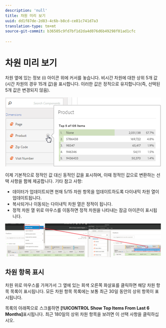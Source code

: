 ```yaml
---
description: 'null'
title: 차원 미리 보기
uuid: dd1f87de-2d83-4c6b-b8cd-ce81c741d7a3
translation-type: tm+mt
source-git-commit: b36505c9fd7bf1d2da4d076d6b49298f01ad1cfc

---
```



# 차원 미리 보기

차원 옆에 있는 정보 (i) 아이콘 위에 커서를 놓습니다. 비시간 차원에 대한 상위 5개 값(시간 차원의 경우 15개 값)을 표시합니다. 이러한 값은 정적으로 유지합니다(즉, 선택된 5개 값은 변경되지 않음).

![](assets/dimension-preview.png)

이제 기본적으로 정적인 값 대신 동적인 값을 표시하며, 이때 정적인 값으로 변환하는 선택 사항을 함께 제공합니다. 기타 참고 사항:

* 데이터가 업데이트되면 현재 5/15 차원 항목을 업데이트하도록 다이내믹 차원 열이 업데이트됩니다.
* 복사되거나 이동되는 다이내믹 차원 열은 정적이 됩니다.
* 정적 차원 열 위로 마우스를 이동하면 정적 차원을 나타내는 잠금 아이콘이 표시됩니다.

![](assets/dimension_static.png)

## 차원 항목 표시

차원 위로 마우스를 가져가서 그 옆에 있는 회색 오른쪽 화살표를 클릭하면 해당 차원 항목 목록이 표시됩니다. 모든 차원 항목 목록에는 보통 최근 30일 동안의 상위 항목이 표시됩니다.

목록의 아래쪽으로 스크롤하면 **[!UICONTROL Show Top Items From Last 6 Months]**&#x200B;표시됩니다. 최근 180일의 상위 차원 항목을 보려면 이 선택 사항을 클릭하십시오.
